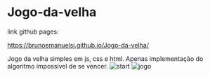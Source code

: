 # Jogo-da-velha



link github pages:

https://brunoemanuelsj.github.io/Jogo-da-velha/


Jogo da velha simples em js, css e html.  Apenas implementação do algoritmo impossível de se vencer.
![start](https://user-images.githubusercontent.com/38478766/75384268-91b6e580-58bc-11ea-803e-d1897e35020f.jpg)
![jogo](https://user-images.githubusercontent.com/38478766/75384276-9380a900-58bc-11ea-8ddc-c9c7c1976852.jpg)
